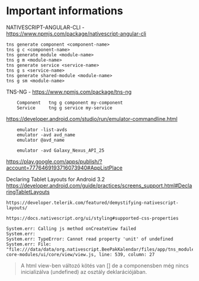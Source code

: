 # Important informations

NATIVESCRIPT-ANGULAR-CLI - https://www.npmjs.com/package/nativescript-angular-cli
```
tns generate component <component-name>
tns g c <component-name>
tns generate module <module-name>
tns g m <module-name>
tns generate service <service-name>
tns g s <service-name>
tns generate shared-module <module-name>
tns g sm <module-name>
```

TNS-NG - https://www.npmjs.com/package/tns-ng
```
	Component	tng g component my-component
	Service		tng g service my-service
```

https://developer.android.com/studio/run/emulator-commandline.html	
```
	emulator -list-avds
	emulator -avd avd_name
	emulator @avd_name

	emulator -avd Galaxy_Nexus_API_25
```
	
https://play.google.com/apps/publish/?account=7776469193716073940#AppListPlace

Declaring Tablet Layouts for Android 3.2
	https://developer.android.com/guide/practices/screens_support.html#DeclaringTabletLayouts
	
	https://developer.telerik.com/featured/demystifying-nativescript-layouts/
	
	https://docs.nativescript.org/ui/styling#supported-css-properties
	
	
```
System.err: Calling js method onCreateView failed
System.err:
System.err: TypeError: Cannot read property 'unit' of undefined
System.err: File: "file:///data/data/org.nativescript.BeePakKalendar/files/app/tns_modules/tns-core-modules/ui/core/view/view.js, line: 539, column: 27
```
>A html view-ben változó kötés van [] de a componensben még nincs inicializálva (undefined) az osztály deklarációjában.